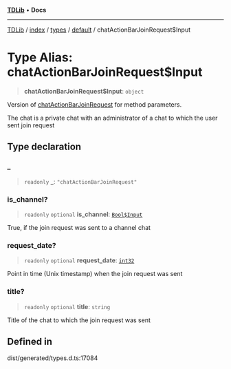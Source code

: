 [**TDLib**](../../../../../../README.md) • **Docs**

***

[TDLib](../../../../../../modules.md) / [index](../../../../../README.md) / [types](../../../README.md) / [default](../README.md) / chatActionBarJoinRequest$Input

# Type Alias: chatActionBarJoinRequest$Input

> **chatActionBarJoinRequest$Input**: `object`

Version of [chatActionBarJoinRequest](chatActionBarJoinRequest.md) for method parameters.

The chat is a private chat with an administrator of a chat to which the user sent join request

## Type declaration

### \_

> `readonly` **\_**: `"chatActionBarJoinRequest"`

### is\_channel?

> `readonly` `optional` **is\_channel**: [`Bool$Input`](Bool$Input.md)

True, if the join request was sent to a channel chat

### request\_date?

> `readonly` `optional` **request\_date**: [`int32`](int32-1.md)

Point in time (Unix timestamp) when the join request was sent

### title?

> `readonly` `optional` **title**: `string`

Title of the chat to which the join request was sent

## Defined in

dist/generated/types.d.ts:17084
